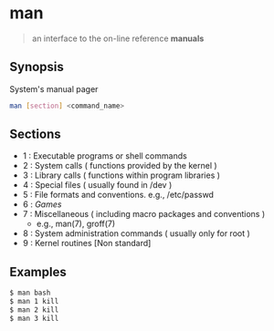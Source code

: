 # man

> an interface to the on-line reference **manuals**

## Synopsis

System's manual pager

```bash
man [section] <command_name>
```

## Sections

- 1 : Executable programs or shell commands
- 2 : System calls ( functions provided by the kernel )
- 3 : Library calls ( functions within program libraries )
- 4 : Special files ( usually found in /dev )
- 5 : File formats and conventions. e.g., /etc/passwd
- 6 : _Games_
- 7 : Miscellaneous ( including macro packages and conventions )
    - e.g., man(7), groff(7)
- 8 : System administration commands ( usually only for root )
- 9 : Kernel routines [Non standard]

## Examples

```bash
$ man bash
$ man 1 kill
$ man 2 kill
$ man 3 kill
```
